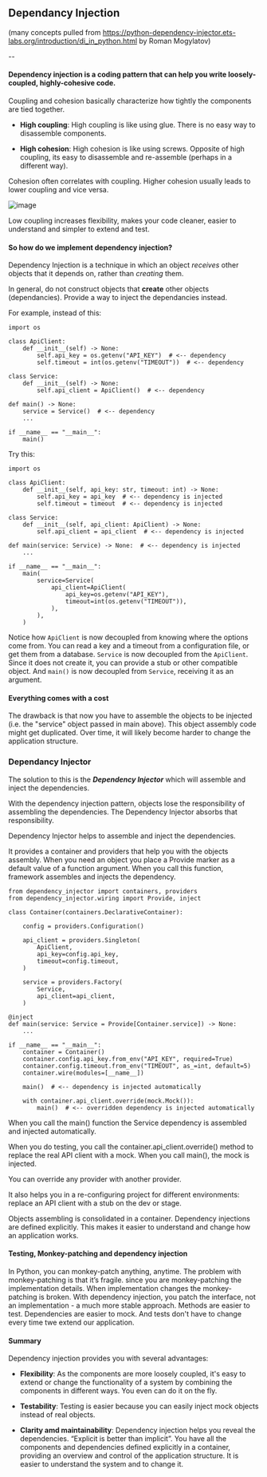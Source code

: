 ## Dependancy Injection

(many concepts pulled from https://python-dependency-injector.ets-labs.org/introduction/di_in_python.html by Roman Mogylatov)

--

#### Dependency injection is a coding pattern that can help you write loosely-coupled, highly-cohesive code.


Coupling and cohesion basically characterize how tightly the components are tied together.

 * **High coupling**: High coupling is like using glue. There is no easy way to disassemble components.

 * **High cohesion**: High cohesion is like using screws. Opposite of high coupling, its easy to disassemble and re-assemble (perhaps in a different way). 

Cohesion often correlates with coupling. Higher cohesion usually leads to lower coupling and vice versa.

![image](https://user-images.githubusercontent.com/24737190/210669149-ef4f7d37-c390-4e95-921c-a943839a6de0.png)

Low coupling increases flexibility, makes your code cleaner, easier to understand and simpler to extend and test.

#### So how do we implement dependency injection?

Dependency Injection is a technique in which an object *receives* other objects that it depends on, rather than *creating* them.

In general, do not construct objects that **create** other objects (dependancies). Provide a way to inject the dependancies instead.

For example, instead of this:
```
import os

class ApiClient:
    def __init__(self) -> None:
        self.api_key = os.getenv("API_KEY")  # <-- dependency
        self.timeout = int(os.getenv("TIMEOUT"))  # <-- dependency

class Service:
    def __init__(self) -> None:
        self.api_client = ApiClient()  # <-- dependency

def main() -> None:
    service = Service()  # <-- dependency
    ...

if __name__ == "__main__":
    main()
```

Try this:
```
import os

class ApiClient:
    def __init__(self, api_key: str, timeout: int) -> None:
        self.api_key = api_key  # <-- dependency is injected
        self.timeout = timeout  # <-- dependency is injected

class Service:
    def __init__(self, api_client: ApiClient) -> None:
        self.api_client = api_client  # <-- dependency is injected

def main(service: Service) -> None:  # <-- dependency is injected
    ...

if __name__ == "__main__":
    main(
        service=Service(
            api_client=ApiClient(
                api_key=os.getenv("API_KEY"),
                timeout=int(os.getenv("TIMEOUT")),
            ),
        ),
    )
 ```

Notice how ```ApiClient``` is now decoupled from knowing where the options come from. You can read a key and a timeout from a configuration file, or get them from a database. ```Service``` is now decoupled from the ```ApiClient```. Since it does not create it, you can provide a stub or other compatible object. And ```main()``` is now decoupled from ```Service```, receiving it as an argument.

#### Everything comes with a cost
The drawback is that now you have to assemble the objects to be injected (i.e. the "service" object passed in main above).  This object assembly code might get duplicated. Over time, it will likely become harder to change the application structure.

### Dependancy Injector
The solution to this is the ***Dependency Injector*** which will assemble and inject the dependencies.

With the dependency injection pattern, objects lose the responsibility of assembling the dependencies. The Dependency Injector absorbs that responsibility.

Dependency Injector helps to assemble and inject the dependencies.

It provides a container and providers that help you with the objects assembly. When you need an object you place a Provide marker as a default value of a function argument. When you call this function, framework assembles and injects the dependency.

```
from dependency_injector import containers, providers
from dependency_injector.wiring import Provide, inject

class Container(containers.DeclarativeContainer):

    config = providers.Configuration()

    api_client = providers.Singleton(
        ApiClient,
        api_key=config.api_key,
        timeout=config.timeout,
    )

    service = providers.Factory(
        Service,
        api_client=api_client,
    )

@inject
def main(service: Service = Provide[Container.service]) -> None:
    ...

if __name__ == "__main__":
    container = Container()
    container.config.api_key.from_env("API_KEY", required=True)
    container.config.timeout.from_env("TIMEOUT", as_=int, default=5)
    container.wire(modules=[__name__])

    main()  # <-- dependency is injected automatically

    with container.api_client.override(mock.Mock()):
        main()  # <-- overridden dependency is injected automatically
```

When you call the main() function the Service dependency is assembled and injected automatically.

When you do testing, you call the container.api_client.override() method to replace the real API client with a mock. When you call main(), the mock is injected.

You can override any provider with another provider.

It also helps you in a re-configuring project for different environments: replace an API client with a stub on the dev or stage.

Objects assembling is consolidated in a container. Dependency injections are defined explicitly. This makes it easier to understand and change how an application works.

#### Testing, Monkey-patching and dependency injection
In Python, you can monkey-patch anything, anytime. The problem with monkey-patching is that it’s fragile. since you are monkey-patching the implementation details. When implementation changes the monkey-patching is broken. With dependency injection, you patch the interface, not an implementation - a much more stable approach. Methods are easier to test. Dependencies are easier to mock. And tests don't have to change every time twe extend our application.

#### Summary
Dependency injection provides you with several advantages:

 * **Flexibility**: As the components are more loosely coupled, it's easy to extend or change the functionality of a system by combining the components in different ways. You even can do it on the fly.

 * **Testability**: Testing is easier because you can easily inject mock objects instead of real objects.

 * **Clarity amd maintainability**: Dependency injection helps you reveal the dependencies.  “Explicit is better than implicit”. You have all the components and dependencies defined explicitly in a container, providing an overview and control of the application structure. It is easier to understand the system and to change it.
